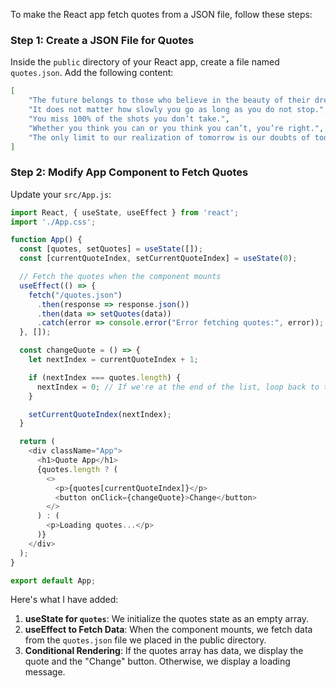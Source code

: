 To make the React app fetch quotes from a JSON file, follow these steps:

### Step 1: Create a JSON File for Quotes

Inside the `public` directory of your React app, create a file named `quotes.json`. Add the following content:

```json
[
    "The future belongs to those who believe in the beauty of their dreams.",
    "It does not matter how slowly you go as long as you do not stop.",
    "You miss 100% of the shots you don’t take.",
    "Whether you think you can or you think you can’t, you’re right.",
    "The only limit to our realization of tomorrow is our doubts of today."
]
```

### Step 2: Modify App Component to Fetch Quotes

Update your `src/App.js`:

```javascript
import React, { useState, useEffect } from 'react';
import './App.css';

function App() {
  const [quotes, setQuotes] = useState([]);
  const [currentQuoteIndex, setCurrentQuoteIndex] = useState(0);

  // Fetch the quotes when the component mounts
  useEffect(() => {
    fetch("/quotes.json")
      .then(response => response.json())
      .then(data => setQuotes(data))
      .catch(error => console.error("Error fetching quotes:", error));
  }, []);

  const changeQuote = () => {
    let nextIndex = currentQuoteIndex + 1;

    if (nextIndex === quotes.length) {
      nextIndex = 0; // If we're at the end of the list, loop back to the start
    }

    setCurrentQuoteIndex(nextIndex);
  }

  return (
    <div className="App">
      <h1>Quote App</h1>
      {quotes.length ? (
        <>
          <p>{quotes[currentQuoteIndex]}</p>
          <button onClick={changeQuote}>Change</button>
        </>
      ) : (
        <p>Loading quotes...</p>
      )}
    </div>
  );
}

export default App;
```

Here's what I have added:

1. **useState for `quotes`**: We initialize the quotes state as an empty array.
2. **useEffect to Fetch Data**: When the component mounts, we fetch data from the `quotes.json` file we placed in the public directory.
3. **Conditional Rendering**: If the quotes array has data, we display the quote and the "Change" button. Otherwise, we display a loading message.

